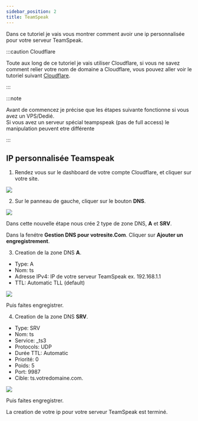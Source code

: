 ```yaml
---
sidebar_position: 2
title: TeamSpeak
---
```


Dans ce tutoriel je vais vous montrer comment avoir une ip personnalisée pour votre serveur TeamSpeak.

:::caution Cloudflare

Toute aux long de ce tutoriel je vais utiliser Cloudflare, si vous ne savez comment relier votre nom de domaine a Cloudflare, vous pouvez aller voir le tutoriel suivant <a href="../../Nom-de-domaine/cloudflare" target="_blank">Cloudflare</a>.

:::

:::note

Avant de commencez je précise que les étapes suivante fonctionne si vous avez un VPS/Dedié.<br/>
Si vous avez un serveur spécial teampspeak (pas de full access) le manipulation peuvent etre différente

:::

## IP personnalisée Teamspeak

1. Rendez vous sur le dashboard de votre compte Cloudflare, et cliquer sur votre site.

![](https://media.tutorapide.xyz/ihhkqqfqpa16.png)

2. Sur le panneau de gauche, cliquer sur le bouton **DNS**.

![](https://media.tutorapide.xyz/fl3fgbg6wn6o.png)

Dans cette nouvelle étape nous crée 2 type de zone DNS, **A** et **SRV**.

Dans la fenétre **Gestion DNS pour votresite.Com**. Cliquer sur **Ajouter un engregistrement**.

3. Creation de la zone DNS **A**.

  - Type: A
  - Nom: ts
  - Adresse IPv4: IP de votre serveur TeamSpeak ex. 192.168.1.1
  - TTL: Automatic TLL (default)

![](https://media.tutorapide.xyz/7fzpvxvt248s.png)

Puis faites engregistrer.

4. Creation de la zone DNS **SRV**.

  - Type: SRV
  - Nom: ts
  - Service: _ts3
  - Protocols: UDP
  - Durée TTL: Automatic
  - Priorité: 0
  - Poids: 5
  - Port: 9987
  - Cible: ts.votredomaine.com.

  ![](https://media.tutorapide.xyz/t1b3cxzhlxqd.png)

  Puis faites engregistrer.

  La creation de votre ip pour votre serveur TeamSpeak est terminé.